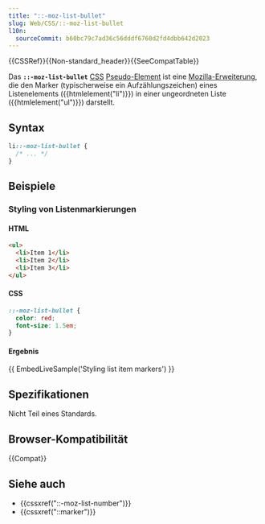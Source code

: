 ```yaml
---
title: "::-moz-list-bullet"
slug: Web/CSS/::-moz-list-bullet
l10n:
  sourceCommit: b60bc79c7ad36c56dddf6760d2fd4dbb642d2023
---
```


{{CSSRef}}{{Non-standard_header}}{{SeeCompatTable}}

Das **`::-moz-list-bullet`** [CSS](/de/docs/Web/CSS) [Pseudo-Element](/de/docs/Web/CSS/Pseudo-elements) ist eine [Mozilla-Erweiterung](/de/docs/Web/CSS/Mozilla_Extensions), die den Marker (typischerweise ein Aufzählungszeichen) eines Listenelements ({{htmlelement("li")}}) in einer ungeordneten Liste ({{htmlelement("ul")}}) darstellt.

## Syntax

```css
li::-moz-list-bullet {
  /* ... */
}
```

## Beispiele

### Styling von Listenmarkierungen

#### HTML

```html
<ul>
  <li>Item 1</li>
  <li>Item 2</li>
  <li>Item 3</li>
</ul>
```

#### CSS

```css
::-moz-list-bullet {
  color: red;
  font-size: 1.5em;
}
```

#### Ergebnis

{{ EmbedLiveSample('Styling list item markers') }}

## Spezifikationen

Nicht Teil eines Standards.

## Browser-Kompatibilität

{{Compat}}

## Siehe auch

- {{cssxref("::-moz-list-number")}}
- {{cssxref("::marker")}}
